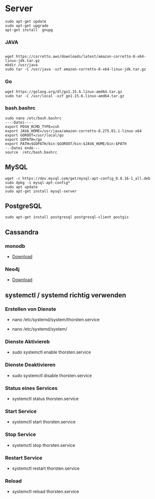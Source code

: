 # Server

```
sudo apt-get update 
sudo apt-get upgrade
apt-get install  gnupg

```
### JAVA 

```

wget https://corretto.aws/downloads/latest/amazon-corretto-8-x64-linux-jdk.tar.gz
mkdir /usr/java
sudo tar -C /usr/java -xzf amazon-corretto-8-x64-linux-jdk.tar.gz
```
### Go

```
wget https://golang.org/dl/go1.15.6.linux-amd64.tar.gz
sudo tar -C /usr/local -xzf go1.15.6.linux-amd64.tar.gz

```

### bash.bashrc

```
sudo nano /etc/bash.bashrc
----Datei----
export PDSH_RCMD_TYPE=ssh
export JAVA_HOME=/usr/java/amazon-corretto-8.275.01.1-linux-x64
export GOROOT=/usr/local/go
export GOPATH=/go
export PATH=$GOPATH/bin:$GOROOT/bin:$JAVA_HOME/bin:$PATH
---Datei ende---
source  /etc/bash.bashrc

```
## MySQL

```
wget -c https://dev.mysql.com/get/mysql-apt-config_0.8.16-1_all.deb
sudo dpkg -i mysql-apt-config*
sudo apt update
sudo apt-get install mysql-server

```

## PostgreSQL

```
sudo apt-get install postgresql postgresql-client postgis
```
## Cassandra

### monodb

* [Download](https://https://docs.mongodb.com/manual/tutorial/install-mongodb-on-ubuntu/)

### Neo4j

* [Download](https://neo4j.com/download-center/?ref=web-product-database/#community)

## systemctl / systemd richtig verwenden

### Erstellen von Dienste

* nano /etc/systemd/system/thorsten.service

* nano /etc/systemd/system/

### Dienste Aktiviereb

* sudo systemctl enable thorsten.service

### Dienste Deaktivieren

* sudo systemctl disable thorsten.service

### Status eines Services

* systemctl status thorsten.service

### Start Service

* systemctl start thorsten.service

### Stop Service

* systemctl stop thorsten.service

### Restart Service

* systemctl restart thorsten.service

### Reload

* systemctl reload thorsten.service
